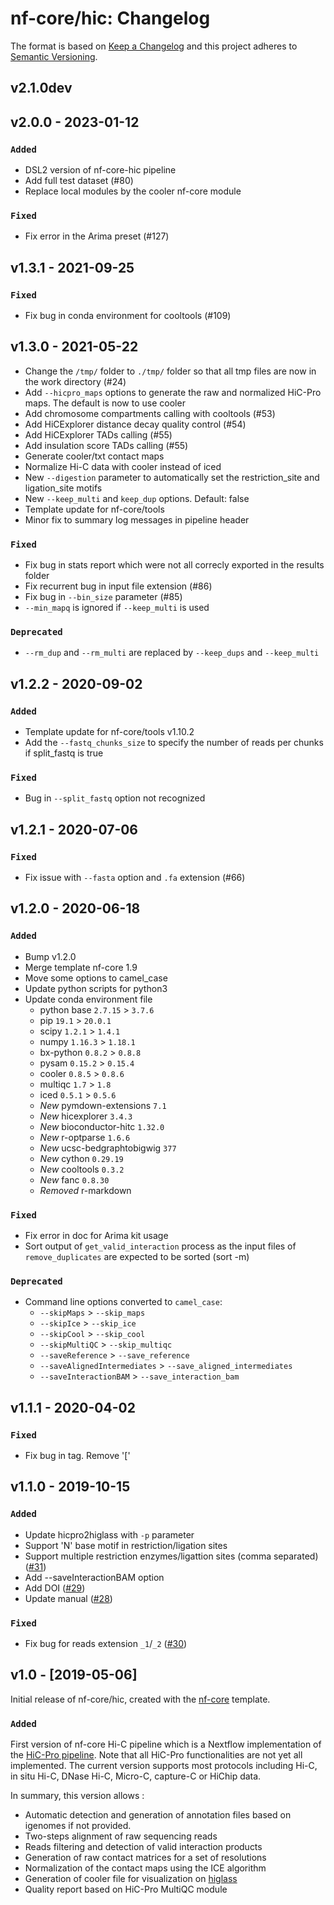 # nf-core/hic: Changelog

The format is based on [Keep a Changelog](https://keepachangelog.com/en/1.0.0/)
and this project adheres to [Semantic Versioning](https://semver.org/spec/v2.0.0.html).

## v2.1.0dev


## v2.0.0 - 2023-01-12

### `Added`

- DSL2 version of nf-core-hic pipeline
- Add full test dataset (#80)
- Replace local modules by the cooler nf-core module

### `Fixed`

- Fix error in the Arima preset (#127)

## v1.3.1 - 2021-09-25

### `Fixed`

- Fix bug in conda environment for cooltools (#109)

## v1.3.0 - 2021-05-22

- Change the `/tmp/` folder to `./tmp/` folder so that all tmp files are now in the work directory (#24)
- Add `--hicpro_maps` options to generate the raw and normalized HiC-Pro maps. The default is now to use cooler
- Add chromosome compartments calling with cooltools (#53)
- Add HiCExplorer distance decay quality control (#54)
- Add HiCExplorer TADs calling (#55)
- Add insulation score TADs calling (#55)
- Generate cooler/txt contact maps
- Normalize Hi-C data with cooler instead of iced
- New `--digestion` parameter to automatically set the restriction_site and ligation_site motifs
- New `--keep_multi` and `keep_dup` options. Default: false
- Template update for nf-core/tools
- Minor fix to summary log messages in pipeline header

### `Fixed`

- Fix bug in stats report which were not all correcly exported in the results folder
- Fix recurrent bug in input file extension (#86)
- Fix bug in `--bin_size` parameter (#85)
- `--min_mapq` is ignored if `--keep_multi` is used

### `Deprecated`

- `--rm_dup` and `--rm_multi` are replaced by `--keep_dups` and `--keep_multi`

## v1.2.2 - 2020-09-02

### `Added`

- Template update for nf-core/tools v1.10.2
- Add the `--fastq_chunks_size` to specify the number of reads per chunks if split_fastq is true

### `Fixed`

- Bug in `--split_fastq` option not recognized

## v1.2.1 - 2020-07-06

### `Fixed`

- Fix issue with `--fasta` option and `.fa` extension (#66)

## v1.2.0 - 2020-06-18

### `Added`

- Bump v1.2.0
- Merge template nf-core 1.9
- Move some options to camel_case
- Update python scripts for python3
- Update conda environment file
  - python base `2.7.15` > `3.7.6`
  - pip `19.1` > `20.0.1`
  - scipy `1.2.1` > `1.4.1`
  - numpy `1.16.3` > `1.18.1`
  - bx-python `0.8.2` > `0.8.8`
  - pysam `0.15.2` > `0.15.4`
  - cooler `0.8.5` > `0.8.6`
  - multiqc `1.7` > `1.8`
  - iced `0.5.1` > `0.5.6`
  - _*New*_ pymdown-extensions `7.1`
  - _*New*_ hicexplorer `3.4.3`
  - _*New*_ bioconductor-hitc `1.32.0`
  - _*New*_ r-optparse `1.6.6`
  - _*New*_ ucsc-bedgraphtobigwig `377`
  - _*New*_ cython `0.29.19`
  - _*New*_ cooltools `0.3.2`
  - _*New*_ fanc `0.8.30`
  - _*Removed*_ r-markdown

### `Fixed`

- Fix error in doc for Arima kit usage
- Sort output of `get_valid_interaction` process as the input files of `remove_duplicates`
  are expected to be sorted (sort -m)

### `Deprecated`

- Command line options converted to `camel_case`:
  - `--skipMaps` > `--skip_maps`
  - `--skipIce` > `--skip_ice`
  - `--skipCool` > `--skip_cool`
  - `--skipMultiQC` > `--skip_multiqc`
  - `--saveReference` > `--save_reference`
  - `--saveAlignedIntermediates` > `--save_aligned_intermediates`
  - `--saveInteractionBAM` > `--save_interaction_bam`

## v1.1.1 - 2020-04-02

### `Fixed`

- Fix bug in tag. Remove '['

## v1.1.0 - 2019-10-15

### `Added`

- Update hicpro2higlass with `-p` parameter
- Support 'N' base motif in restriction/ligation sites
- Support multiple restriction enzymes/ligattion sites (comma separated) ([#31](https://github.com/nf-core/hic/issues/31))
- Add --saveInteractionBAM option
- Add DOI ([#29](https://github.com/nf-core/hic/issues/29))
- Update manual ([#28](https://github.com/nf-core/hic/issues/28))

### `Fixed`

- Fix bug for reads extension `_1`/`_2` ([#30](https://github.com/nf-core/hic/issues/30))

## v1.0 - [2019-05-06]

Initial release of nf-core/hic, created with the [nf-core](http://nf-co.re/) template.

### `Added`

First version of nf-core Hi-C pipeline which is a Nextflow implementation of
the [HiC-Pro pipeline](https://github.com/nservant/HiC-Pro/).
Note that all HiC-Pro functionalities are not yet all implemented.
The current version supports most protocols including Hi-C, in situ Hi-C,
DNase Hi-C, Micro-C, capture-C or HiChip data.

In summary, this version allows :

- Automatic detection and generation of annotation files based on igenomes
  if not provided.
- Two-steps alignment of raw sequencing reads
- Reads filtering and detection of valid interaction products
- Generation of raw contact matrices for a set of resolutions
- Normalization of the contact maps using the ICE algorithm
- Generation of cooler file for visualization on [higlass](https://higlass.io/)
- Quality report based on HiC-Pro MultiQC module
